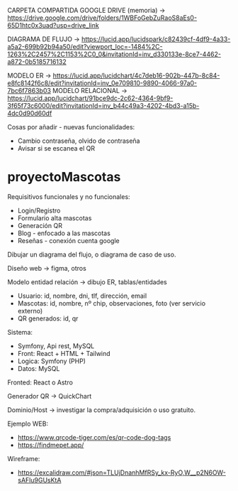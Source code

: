 CARPETA COMPARTIDA GOOGLE DRIVE (memoria) ->  https://drive.google.com/drive/folders/1WBFoGebZuRaoS8aEs0-65D1htc0x3uad?usp=drive_link

DIAGRAMA DE FLUJO -> https://lucid.app/lucidspark/c82439cf-4df9-4a33-a5a2-699b92b94a50/edit?viewport_loc=-1484%2C-1263%2C2457%2C1153%2C0_0&invitationId=inv_d330133e-8ce7-4462-a872-0b5185716132

MODELO ER -> https://lucid.app/lucidchart/4c7deb16-902b-447b-8c84-e8fc8142f6c8/edit?invitationId=inv_0e709810-9890-4066-97a0-7bc6f7863b03
MODELO RELACIONAL -> https://lucid.app/lucidchart/91bce9dc-2c62-4364-9bf9-3f65f73c6000/edit?invitationId=inv_b44c49a3-4202-4bd3-a15b-4dc0d90d60df

Cosas por añadir - nuevas funcionalidades:
- Cambio contraseña, olvido de contraseña
- Avisar si se escanea el QR

# proyectoMascotas

Requisitivos funcionales y no funcionales:
- Login/Registro
- Formulario alta mascotas
- Generación QR
- Blog - enfocado a las mascotas
- Reseñas - conexión cuenta google

Dibujar un diagrama del flujo, o diagrama de caso de uso.
  
Diseño web -> figma, otros

Modelo entidad relación -> dibujo ER, tablas/entidades
  - Usuario: id, nombre, dni, tlf, dirección, email
  - Mascotas: id, nombre, nº chip, observaciones, foto (ver servicio externo)
  - QR generados: id, qr

Sistema:
  - Symfony, Api rest, MySQL
  - Front: React + HTML + Tailwind
  - Logica: Symfony (PHP)
  - Datos: MySQL

Fronted: React o Astro

Generador QR -> QuickChart

Dominio/Host -> investigar la compra/adquisición o uso gratuito.

Ejemplo WEB: 
  - https://www.qrcode-tiger.com/es/qr-code-dog-tags
  - https://findmepet.app/

  Wireframe:
  - https://excalidraw.com/#json=TLUjDnanhMfRSy_kx-RyO,W__p2N6OW-sAFlu9GUsKtA
